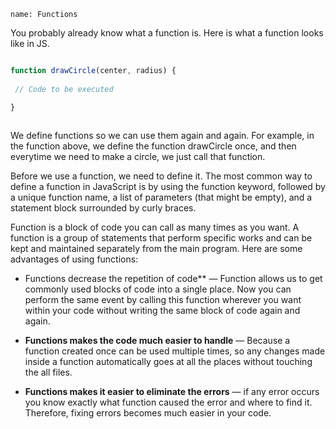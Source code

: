 ```ngMeta
name: Functions
```


You probably already know what a function is. Here is what a function looks like in JS.

```javascript

function drawCircle(center, radius) {
 
 // Code to be executed

}
 
```

We define functions so we can use them again and again. For example, in the function above, we define the function drawCircle once, and then everytime we need to make a circle, we just call that function.
 
Before we use a function, we need to define it. The most common way to define a function in JavaScript is by using the function keyword, followed by a unique function name, a list of parameters (that might be empty), and a statement block surrounded by curly braces.

Function is a block of code you can call as many times as you want. A function is a group of statements that perform specific works and can be kept and maintained separately from the main program. Here are some advantages of using functions:

- Functions decrease the repetition of code** —  Function allows us to get commonly used blocks of code into a single place. Now you can perform the same event by calling this function wherever you want within your code without writing the same block of code again and again.

- **Functions makes the code much easier to handle** — Because a function created once can be used multiple times, so any changes made inside a function automatically goes at all the places without touching the all files.

- **Functions makes it easier to eliminate the errors** — if any error occurs you know exactly what function caused the error and where to find it. Therefore, fixing errors becomes much easier in your code.
